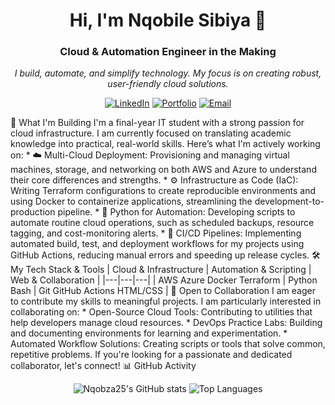 <h1 align="center">Hi, I'm Nqobile Sibiya 👋</h1>
<h3 align="center">Cloud & Automation Engineer in the Making</h3>
<p align="center">
<em>I build, automate, and simplify technology. My focus is on creating robust, user-friendly cloud solutions.</em>
</p>
<p align="center">
<a href="[https://www.linkedin.com/in/nqobile-sibiya-530657218](https://www.linkedin.com/in/nqobile-sibiya-530657218)" target="_blank"><img src="[https://img.shields.io/badge/LinkedIn-0077B5?style=for-the-badge&logo=linkedin&logoColor=white](https://img.shields.io/badge/LinkedIn-0077B5?style=for-the-badge&logo=linkedin&logoColor=white)" alt="LinkedIn"></a>
<a href="[https://nqobza25.github.io/Nqobille/](https://nqobza25.github.io/Nqobille/)" target="_blank"><img src="[https://img.shields.io/badge/Portfolio-255E63?style=for-the-badge&logo=appveyor&logoColor=white](https://img.shields.io/badge/Portfolio-255E63?style=for-the-badge&logo=appveyor&logoColor=white)" alt="Portfolio"></a>
<a href="mailto:sibiyangobile@gmail.com"><img src="[https://img.shields.io/badge/Email-D14836?style=for-the-badge&logo=gmail&logoColor=white](https://img.shields.io/badge/Email-D14836?style=for-the-badge&logo=gmail&logoColor=white)" alt="Email"></a>
</p>
🚀 What I'm Building
I'm a final-year IT student with a strong passion for cloud infrastructure. I am currently focused on translating academic knowledge into practical, real-world skills. Here’s what I'm actively working on:
 * ☁️ Multi-Cloud Deployment: Provisioning and managing virtual machines, storage, and networking on both AWS and Azure to understand their core differences and strengths.
 * ⚙️ Infrastructure as Code (IaC): Writing Terraform configurations to create reproducible environments and using Docker to containerize applications, streamlining the development-to-production pipeline.
 * 🤖 Python for Automation: Developing scripts to automate routine cloud operations, such as scheduled backups, resource tagging, and cost-monitoring alerts.
 * 🔄 CI/CD Pipelines: Implementing automated build, test, and deployment workflows for my projects using GitHub Actions, reducing manual errors and speeding up release cycles.
🛠️ My Tech Stack & Tools
| Cloud & Infrastructure | Automation & Scripting | Web & Collaboration |
|---|---|---|
| AWS Azure Docker Terraform | Python Bash | Git GitHub Actions HTML/CSS |
🤝 Open to Collaboration
I am eager to contribute my skills to meaningful projects. I am particularly interested in collaborating on:
 * Open-Source Cloud Tools: Contributing to utilities that help developers manage cloud resources.
 * DevOps Practice Labs: Building and documenting environments for learning and experimentation.
 * Automated Workflow Solutions: Creating scripts or tools that solve common, repetitive problems.
If you're looking for a passionate and dedicated collaborator, let's connect!
📊 GitHub Activity
<p align="center">
<img src="[https://github-readme-stats.vercel.app/api?username=Nqobza25&show_icons=true&theme=tokyonight&hide_border=true&border_radius=10](https://github-readme-stats.vercel.app/api?username=Nqobza25&show_icons=true&theme=tokyonight&hide_border=true&border_radius=10)" alt="Nqobza25's GitHub stats" />
<img src="[https://github-readme-stats.vercel.app/api/top-langs/?username=Nqobza25&layout=compact&theme=tokyonight&hide_border=true&border_radius=10](https://github-readme-stats.vercel.app/api/top-langs/?username=Nqobza25&layout=compact&theme=tokyonight&hide_border=true&border_radius=10)" alt="Top Languages" />
</p>
